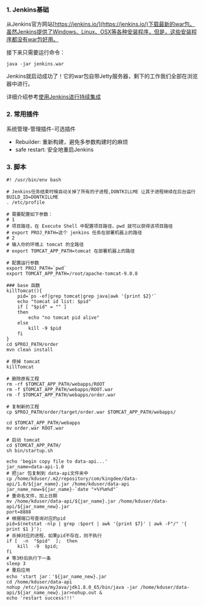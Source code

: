 ### 1. Jenkins基础
从Jenkins官方网站[https://jenkins.io/](https://jenkins.io/)下载最新的war包。虽然Jenkins提供了Windows、Linux、OSX等各种安装程序，但是，这些安装程序都没有war包好用。

接下来只需要运行命令：
```
java -jar jenkins.war
```
Jenkins就启动成功了！它的war包自带Jetty服务器，剩下的工作我们全部在浏览器中进行。

详细介绍参考[使用Jenkins进行持续集成](https://www.liaoxuefeng.com/article/001463233913442cdb2d1bd1b1b42e3b0b29eb1ba736c5e000)

### 2. 常用插件
系统管理-管理插件-可选插件
- Rebuilder: 重新构建，避免多参数构建时的麻烦
- safe restart: 安全地重启Jenkins

### 3. 脚本

```shell
#! /usr/bin/env bash

# Jenkins任务结束时候自动关掉了所有的子进程,DONTKILLME 让其子进程继续在后台运行
BUILD_ID=DONTKILLME
. /etc/profile

# 需要配置如下参数：
# 1
# 项目路径，在 Execute Shell 中配置项目路径，pwd 就可以获得该项目路径
# export PROJ_PATH=这个 jenkins 任务在部署机器上的路径
# 2
# 输入你的环境上 tomcat 的全路径
# export TOMCAT_APP_PATH=tomcat 在部署机器上的路径

# 配置运行参数
export PROJ_PATH=`pwd`
export TOMCAT_APP_PATH=/root/apache-tomcat-9.0.8

### base 函数
killTomcat(){
	pid=`ps -ef|grep tomcat|grep java|awk '{print $2}'`
	echo "tomcat id list: $pid"
	if [ "$pid" = "" ]
	then
		echo "no tomcat pid alive"
	else
		kill -9 $pid
	fi
}
cd $PROJ_PATH/order
mvn clean install

# 停掉 tomcat
killTomcat

# 删除原有工程
rm -rf $TOMCAT_APP_PATH/webapps/ROOT
rm -f $TOMCAT_APP_PATH/webapps/ROOT.war
rm -f $TOMCAT_APP_PATH/webapps/order.war

# 复制新的工程
cp $PROJ_PATH/order/target/order.war $TOMCAT_APP_PATH/webapps/

cd $TOMCAT_APP_PATH/webapps
mv order.war ROOT.war

# 启动 tomcat
cd $TOMCAT_APP_PATH/
sh bin/startup.sh
```

```shell
echo 'begin copy file to data-api...'
jar_name=data-api-1.0
# 把jar 包复制到 data-api文件夹中
cp /home/kduser/.m2/repository/com/kingdee/data-api/1.0/${jar_name}.jar /home/kduser/data-api
jar_name_new=${jar_name}-`date "+%Y%m%d"`
# 重命名文件，加上日期
mv /home/kduser/data-api/${jar_name}.jar /home/kduser/data-api/${jar_name_new}.jar 
port=8888
# 根据端口号查询对应的pid
pid=$(netstat -nlp | grep :$port | awk '{print $7}' | awk -F"/" '{ print $1 }');
# 杀掉对应的进程，如果pid不存在，则不执行
if [  -n  "$pid"  ];  then
    kill  -9  $pid;
fi
# 等3秒后执行下一条
sleep 3 
# 重启应用
echo 'start jar：'${jar_name_new}.jar
cd /home/kduser/data-api
nohup /etc/java/myJava/jdk1.8.0_65/bin/java -jar /home/kduser/data-api/${jar_name_new}.jar>nohup.out &
echo 'restart success!!!'
```

